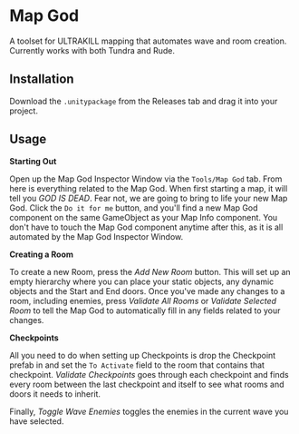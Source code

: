 # Map God
A toolset for ULTRAKILL mapping that automates wave and room creation. Currently works with both Tundra and Rude.

## Installation
Download the `.unitypackage` from the Releases tab and drag it into your project.

## Usage
**Starting Out**

Open up the Map God Inspector Window via the `Tools/Map God` tab. From here is everything related to the Map God. When first starting a map, it will tell you *GOD IS DEAD*. Fear not, we are going to bring to life your new Map God. Click the `Do it for me` button, and you'll find a new Map God component on the same GameObject as your Map Info component. You don't have to touch the Map God component anytime after this, as it is all automated by the Map God Inspector Window.

**Creating a Room**

To create a new Room, press the *Add New Room* button. This will set up an empty hierarchy where you can place your static objects, any dynamic objects and the Start and End doors.
Once you've made any changes to a room, including enemies, press *Validate All Rooms* or *Validate Selected Room* to tell the Map God to automatically fill in any fields related to your changes.

**Checkpoints**

All you need to do when setting up Checkpoints is drop the Checkpoint prefab in and set the `To Activate` field to the room that contains that checkpoint. *Validate Checkpoints* goes through each checkpoint and finds every room between the last checkpoint and itself to see what rooms and doors it needs to inherit.

Finally, *Toggle Wave Enemies* toggles the enemies in the current wave you have selected. 